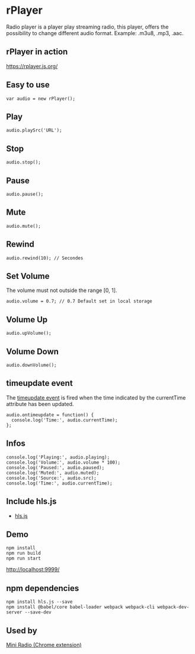 # rPlayer

Radio player is a player play streaming radio, this player, offers the possibility to change different audio format. Example: .m3u8, .mp3, .aac.

## rPlayer in action

https://rplayer.js.org/

## Easy to use

```
var audio = new rPlayer();
```

## Play

```
audio.playSrc('URL');
```

## Stop

```
audio.stop();
```

## Pause

```
audio.pause();
```

## Mute

```
audio.mute();
```

## Rewind

```
audio.rewind(10); // Secondes
```

## Set Volume

The volume must not outside the range [0, 1].

```
audio.volume = 0.7; // 0.7 Default set in local storage
```

## Volume Up

```
audio.upVolume();
```

## Volume Down

```
audio.downVolume();
```

## timeupdate event

The [timeupdate event](https://developer.mozilla.org/en-US/docs/Web/API/HTMLMediaElement/timeupdate_event) is fired when the time indicated by the currentTime attribute has been updated.

```
audio.ontimeupdate = function() {
  console.log('Time:', audio.currentTime);
};
```

## Infos

```
console.log('Playing:', audio.playing);
console.log('Volume:', audio.volume * 100);
console.log('Paused:', audio.paused);
console.log('Muted:', audio.muted);
console.log('Source:', audio.src);
console.log('Time:', audio.currentTime);
```

## Include hls.js

* [hls.js](https://github.com/video-dev/hls.js)

## Demo

```
npm install
npm run build
npm run start
```

[http://localhost:9999/](http://localhost:9999/)

## npm dependencies

```
npm install hls.js --save
npm install @babel/core babel-loader webpack webpack-cli webpack-dev-server --save-dev
```

## Used by

[Mini Radio (Chrome extension)](https://chrome.google.com/webstore/detail/mini-radio/klcjochgjlcecbalpokmcldlfhngcnfh)
